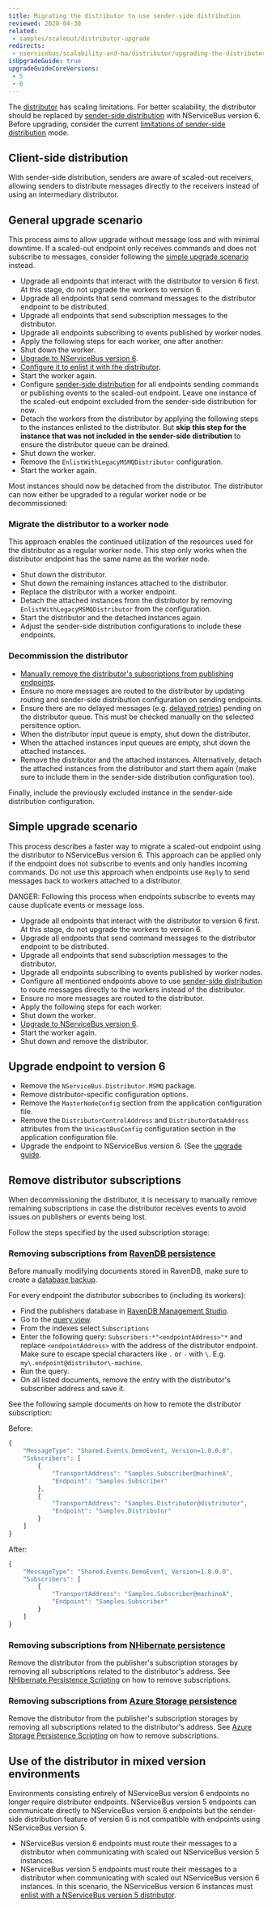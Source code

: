 ```yaml
---
title: Migrating the distributor to use sender-side distribution
reviewed: 2020-04-30
related:
 - samples/scaleout/distributor-upgrade
redirects:
 - nservicebus/scalability-and-ha/distributor/upgrading-the-distributor
isUpgradeGuide: true
upgradeGuideCoreVersions:
 - 5
 - 6
---
```


The [distributor](/transports/msmq/distributor) has scaling limitations. For better scalability, the distributor should be replaced by [sender-side distribution](/transports/msmq/sender-side-distribution.md) with NServiceBus version 6. Before upgrading, consider the current [limitations of sender-side distribution](/transports/msmq/sender-side-distribution.md#limitations) mode.


## Client-side distribution

With sender-side distribution, senders are aware of scaled-out receivers, allowing senders to distribute messages directly to the receivers instead of using an intermediary distributor.


## General upgrade scenario

This process aims to allow upgrade without message loss and with minimal downtime. If a scaled-out endpoint only receives commands and does not subscribe to messages, consider following the [simple upgrade scenario](#simple-upgrade-scenario) instead.

 * Upgrade all endpoints that interact with the distributor to version 6 first. At this stage, do not upgrade the workers to version 6.
  * Upgrade all endpoints that send command messages to the distributor endpoint to be distributed.
  * Upgrade all endpoints that send subscription messages to the distributor.
  * Upgrade all endpoints subscribing to events published by worker nodes.
 * Apply the following steps for each worker, one after another:
  * Shut down the worker.
  * [Upgrade to NServiceBus version 6](#upgrade-endpoint-to-version-6).
  * [Configure it to enlist it with the distributor](/transports/msmq/distributor/configuration.md#worker-configuration-when-self-hosting).
  * Start the worker again.
 * Configure [sender-side distribution](/transports/msmq/sender-side-distribution.md) for all endpoints sending commands or publishing events to the scaled-out endpoint. Leave one instance of the scaled-out endpoint excluded from the sender-side distribution for now.
 * Detach the workers from the distributor by applying the following steps to the instances enlisted to the distributor. But **skip this step for the instance that was not included in the sender-side distribution** to ensure the distributor queue can be drained.
  * Shut down the worker.
  * Remove the `EnlistWithLegacyMSMQDistributor` configuration.
  * Start the worker again.

Most instances should now be detached from the distributor. The distributor can now either be upgraded to a regular worker node or be decommissioned:


### Migrate the distributor to a worker node

This approach enables the continued utilization of the resources used for the distributor as a regular worker node. This step only works when the distributor endpoint has the same name as the worker node.

 * Shut down the distributor.
 * Shut down the remaining instances attached to the distributor.
 * Replace the distributor with a worker endpoint.
 * Detach the attached instances from the distributor by removing `EnlistWithLegacyMSMQDistributor` from the configuration.
 * Start the distributor and the detached instances again.
 * Adjust the sender-side distribution configurations to include these endpoints.


### Decommission the distributor

 * [Manually remove the distributor's subscriptions from publishing endpoints](#remove-distributor-subscriptions).
 * Ensure no more messages are routed to the distributor by updating routing and sender-side distribution configuration on sending endpoints.
 * Ensure there are no delayed messages (e.g. [delayed retries](/nservicebus/recoverability/#delayed-retries)) pending on the distributor queue. This must be checked manually on the selected persitence option.
 * When the distributor input queue is empty, shut down the distributor.
 * When the attached instances input queues are empty, shut down the attached instances.
 * Remove the distributor and the attached instances. Alternatively, detach the attached instances from the distributor and start them again (make sure to include them in the sender-side distribution configuration too).

Finally, include the previously excluded instance in the sender-side distribution configuration.


## Simple upgrade scenario

This process describes a faster way to migrate a scaled-out endpoint using the distributor to NServiceBus version 6. This approach can be applied only if the endpoint does not subscribe to events and only handles incoming commands. Do not use this approach when endpoints use `Reply` to send messages back to workers attached to a distributor.

DANGER: Following this process when endpoints subscribe to events may cause duplicate events or message loss.

 * Upgrade all endpoints that interact with the distributor to version 6 first. At this stage, do not upgrade the workers to version 6.
  * Upgrade all endpoints that send command messages to the distributor endpoint to be distributed.
  * Upgrade all endpoints that send subscription messages to the distributor.
  * Upgrade all endpoints subscribing to events published by worker nodes.
 * Configure all mentioned endpoints above to use [sender-side distribution](/transports/msmq/sender-side-distribution.md) to route messages directly to the workers instead of the distributor.
 * Ensure no more messages are routed to the distributor.
 * Apply the following steps for each worker:
  * Shut down the worker.
  * [Upgrade to NServiceBus version 6](#upgrade-endpoint-to-version-6).
  * Start the worker again.
 * Shut down and remove the distributor.


## Upgrade endpoint to version 6

 * Remove the `NServiceBus.Distributor.MSMQ` package.
 * Remove distributor-specific configuration options.
  * Remove the `MasterNodeConfig` section from the application configuration file.
  * Remove the `DistributorControlAddress` and `DistributorDataAddress` attributes from the `UnicastBusConfig` configuration section in the application configuration file.
 * Upgrade the endpoint to NServiceBus version 6. (See the [upgrade guide](/nservicebus/upgrades/5to6).


## Remove distributor subscriptions

When decommissioning the distributor, it is necessary to manually remove remaining subscriptions in case the distributor receives events to avoid issues on publishers or events being lost.

Follow the steps specified by the used subscription storage:


### Removing subscriptions from [RavenDB persistence](/persistence/ravendb)

Before manually modifying documents stored in RavenDB, make sure to create a [database backup](https://ravendb.net/docs/search/latest/csharp?searchTerm=backup).

For every endpoint the distributor subscribes to (including its workers):

 * Find the publishers database in [RavenDB Management Studio](https://ravendb.net/docs/search/latest/csharp?searchTerm=management-studio).
 * Go to the [query view](https://ravendb.net/docs/search/latest/csharp?searchTerm=query%20view).
 * From the indexes select `Subscriptions`
 * Enter the following query: `Subscribers:*"<endpointAddress>"*` and replace `<endpointAddress>` with the address of the distributor endpoint. Make sure to escape special characters like `.` or `-` with `\`. E.g. `my\.endpoint@distributor\-machine`.
 * Run the query.
 * On all listed documents, remove the entry with the distributor's subscriber address and save it.

See the following sample documents on how to remote the distributor subscription:

Before:

```javascript
{
    "MessageType": "Shared.Events.DemoEvent, Version=1.0.0.0",
    "Subscribers": [
        {
            "TransportAddress": "Samples.Subscriber@machineA",
            "Endpoint": "Samples.Subscriber"
        },
        {
            "TransportAddress": "Samples.Distributor@distributor",
            "Endpoint": "Samples.Distributor"
        }
    ]
}
```

After:

```javascript
{
    "MessageType": "Shared.Events.DemoEvent, Version=1.0.0.0",
    "Subscribers": [
        {
            "TransportAddress": "Samples.Subscriber@machineA",
            "Endpoint": "Samples.Subscriber"
        }
    ]
}
```


### Removing subscriptions from [NHibernate persistence](/persistence/nhibernate)

Remove the distributor from the publisher's subscription storages by removing all subscriptions related to the distributor's address. See [NHibernate Persistence Scripting](/persistence/nhibernate/scripting.md) on how to remove subscriptions.


### Removing subscriptions from [Azure Storage persistence](/persistence/azure-table)

Remove the distributor from the publisher's subscription storages by removing all subscriptions related to the distributor's address. See [Azure Storage Persistence Scripting](/persistence/azure-table/scripting.md) on how to remove subscriptions.


## Use of the distributor in mixed version environments

Environments consisting entirely of NServiceBus version 6 endpoints no longer require distributor endpoints. NServiceBus version 5 endpoints can communicate directly to NServiceBus version 6 endpoints but the sender-side distribution feature of version 6 is not compatible with endpoints using NServiceBus version 5.

 * NServiceBus version 6 endpoints must route their messages to a distributor when communicating with scaled out NServiceBus version 5 instances.
 * NServiceBus version 5 endpoints must route their messages to a distributor when communicating with scaled out NServiceBus version 6 instances. In this scenario, the NServiceBus version 6 instances must [enlist with a NServiceBus version 5 distributor](/transports/msmq/distributor/configuration.md#worker-configuration-when-self-hosting).
